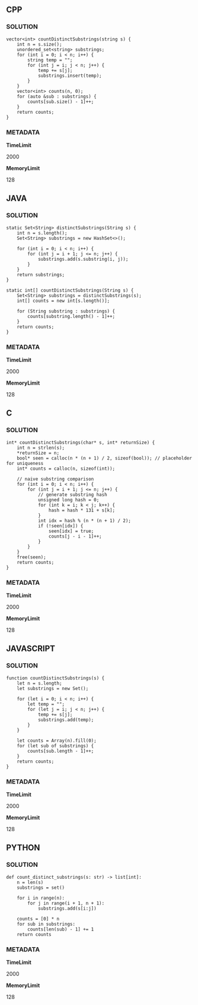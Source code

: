 ## CPP

### SOLUTION

    vector<int> countDistinctSubstrings(string s) {
        int n = s.size();
        unordered_set<string> substrings;
        for (int i = 0; i < n; i++) {
            string temp = "";
            for (int j = i; j < n; j++) {
                temp += s[j];
                substrings.insert(temp);
            }
        }
        vector<int> counts(n, 0);
        for (auto &sub : substrings) {
            counts[sub.size() - 1]++;
        }
        return counts;
    }

### METADATA

**TimeLimit**

2000

**MemoryLimit**

128

## JAVA

### SOLUTION

    static Set<String> distinctSubstrings(String s) {
        int n = s.length();
        Set<String> substrings = new HashSet<>();

        for (int i = 0; i < n; i++) {
            for (int j = i + 1; j <= n; j++) {
                substrings.add(s.substring(i, j));
            }
        }
        return substrings;
    }

    static int[] countDistinctSubstrings(String s) {
        Set<String> substrings = distinctSubstrings(s);
        int[] counts = new int[s.length()];

        for (String substring : substrings) {
            counts[substring.length() - 1]++;
        }
        return counts;
    }


### METADATA

**TimeLimit**

2000

**MemoryLimit**

128

## C

### SOLUTION

    int* countDistinctSubstrings(char* s, int* returnSize) {
        int n = strlen(s);
        *returnSize = n;
        bool* seen = calloc(n * (n + 1) / 2, sizeof(bool)); // placeholder for uniqueness
        int* counts = calloc(n, sizeof(int));

        // naive substring comparison
        for (int i = 0; i < n; i++) {
            for (int j = i + 1; j <= n; j++) {
                // generate substring hash
                unsigned long hash = 0;
                for (int k = i; k < j; k++) {
                    hash = hash * 131 + s[k];
                }
                int idx = hash % (n * (n + 1) / 2);
                if (!seen[idx]) {
                    seen[idx] = true;
                    counts[j - i - 1]++;
                }
            }
        }
        free(seen);
        return counts;
    }


### METADATA

**TimeLimit**

2000

**MemoryLimit**

128

## JAVASCRIPT

### SOLUTION

    function countDistinctSubstrings(s) {
        let n = s.length;
        let substrings = new Set();

        for (let i = 0; i < n; i++) {
            let temp = "";
            for (let j = i; j < n; j++) {
                temp += s[j];
                substrings.add(temp);
            }
        }

        let counts = Array(n).fill(0);
        for (let sub of substrings) {
            counts[sub.length - 1]++;
        }
        return counts;
    }


### METADATA

**TimeLimit**

2000

**MemoryLimit**

128

## PYTHON

### SOLUTION

    def count_distinct_substrings(s: str) -> list[int]:
        n = len(s)
        substrings = set()

        for i in range(n):
            for j in range(i + 1, n + 1):
                substrings.add(s[i:j])

        counts = [0] * n
        for sub in substrings:
            counts[len(sub) - 1] += 1
        return counts



### METADATA

**TimeLimit**

2000

**MemoryLimit**

128